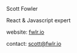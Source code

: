 Scott Fowler

React & Javascript expert

website: [fwlr.io](https://fwlr.io)

contact: scott@fwlr.io
